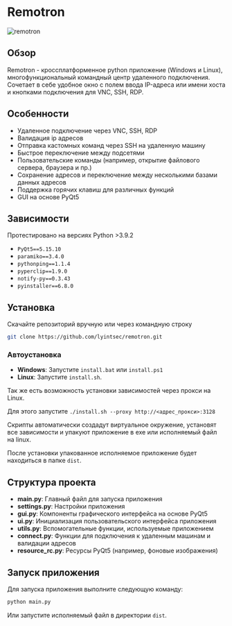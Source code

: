# Remotron

![remotron](https://github.com/lyintsec/remotron/assets/83633017/2b0d4f03-8301-4f92-a302-c70d9deabae0)

## Обзор
Remotron - кроссплатформенное python приложение (Windows и Linux), многофункциональный командный центр удаленного подключения.
Cочетает в себе удобное окно с полем ввода IP-адреса или имени хоста и кнопками подключения для VNC, SSH, RDP.

## Особенности
- Удаленное подключение через VNC, SSH, RDP
- Валидация ip адресов
- Отправка кастомных команд через SSH на удаленную машину
- Быстрое переключение между подсетями
- Пользовательские команды (например, открытие файлового сервера, браузера и пр.)
- Сохранение адресов и переключение между несколькими базами данных адресов
- Поддержка горячих клавиш для различных функций
- GUI на основе PyQt5

## Зависимости
Протестировано на версиях Python >3.9.2
- `PyQt5==5.15.10`
- `paramiko==3.4.0`
- `pythonping==1.1.4`
- `pyperclip==1.9.0`
- `notify-py==0.3.43`
- `pyinstaller==6.8.0`

## Установка
Скачайте репозиторий вручную или через командную строку
```bash
git clone https://github.com/lyintsec/remotron.git
```
### Автоустановка
- **Windows**: Запустите `install.bat` или `install.ps1`
- **Linux**: Запустите `install.sh`.

Так же есть возможность установки зависимостей через прокси на Linux.

Для этого запустите `./install.sh --proxy http://<адрес_прокси>:3128`

Скрипты автоматически создадут виртуальное окружение, установят все зависимости и упакуют приложение в exe или исполняемый файл на linux.

После установки упакованное исполняемое приложение будет находиться в папке `dist`.

## Структура проекта
- **main.py**: Главный файл для запуска приложения
- **settings.py**: Настройки приложения
- **gui.py**: Компоненты графического интерфейса на основе PyQt5
- **ui.py**: Инициализация пользовательского интерфейса приложения
- **utils.py**: Вспомогательные функции, используемые приложением
- **connect.py**: Функции для подключения к удаленным машинам и валидации адресов
- **resource_rc.py**: Ресурсы PyQt5 (например, фоновые изображения)

## Запуск приложения
Для запуска приложения выполните следующую команду:
```bash
python main.py
```

Или запустите исполняемый файл в директории `dist`.
